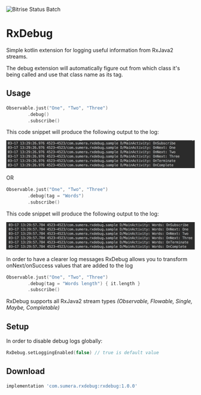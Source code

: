 ![Bitrise Status Batch](https://www.bitrise.io/app/a1b4cf0e7fbe4f37/status.svg?token=6OMQfWN2YTSCYO9SXU-v3w&branch=master)

# RxDebug
Simple kotlin extension for logging useful information from RxJava2 streams.

The debug extension will automatically figure out from which class it's being called and use that class name as its tag.

## Usage
```Kotlin
Observable.just("One", "Two", "Three")
        .debug()
        .subscribe()
```

This code snippet will produce the following output to the log:

<img src="images/log_without_tag.png" width="800">

OR

```Kotlin
Observable.just("One", "Two", "Three")
        .debug(tag = "Words")
        .subscribe()
```

This code snippet will produce the following output to the log:

<img src="images/log_with_tag.png" width="800">

In order to have a clearer log messages RxDebug allows you to transform onNext/onSuccess values that are added to the log

```Kotlin
Observable.just("One", "Two", "Three")
        .debug(tag = "Words length") { it.length }
        .subscribe()
```

RxDebug supports all RxJava2 stream types _(Observable, Flowable, Single, Maybe, Completable)_

## Setup

In order to disable debug logs globally:

```Kotlin
RxDebug.setLoggingEnabled(false) // true is default value
```

## Download
```groovy
implementation 'com.sumera.rxdebug:rxdebug:1.0.0'
```
